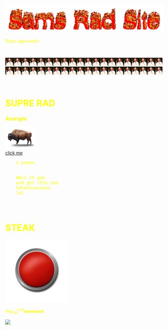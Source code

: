 <html>
  <style>
    body{background-image: url('download (38).jpg');}
    div{background-image: url('images (9).jpg');}
    h1   {color: yellow;}
    h3   {color: yellow;}
    p   {color: yellow;}
    </style>
<body>
  <img src="cooltext395686049788005.gif" class="center">
  <p>Pope approved></p>
  <br>
  <p><img src="560559f39dd7cc18008bd064.jpg" width="25" height="25"><img src="560559f39dd7cc18008bd064.jpg" width="25" height="25"><img src="560559f39dd7cc18008bd064.jpg" width="25" height="25"><img src="560559f39dd7cc18008bd064.jpg" width="25" height="25"><img src="560559f39dd7cc18008bd064.jpg" width="25" height="25"><img src="560559f39dd7cc18008bd064.jpg" width="25" height="25"><img src="560559f39dd7cc18008bd064.jpg" width="25" height="25"><img src="560559f39dd7cc18008bd064.jpg" width="25" height="25"><img src="560559f39dd7cc18008bd064.jpg" width="25" height="25"><img src="560559f39dd7cc18008bd064.jpg" width="25" height="25"><img src="560559f39dd7cc18008bd064.jpg" width="25" height="25"><img src="560559f39dd7cc18008bd064.jpg" width="25" height="25"><img src="560559f39dd7cc18008bd064.jpg" width="25" height="25"><img src="560559f39dd7cc18008bd064.jpg" width="25" height="25"><img src="560559f39dd7cc18008bd064.jpg" width="25" height="25"><img src="560559f39dd7cc18008bd064.jpg" width="25" height="25"><img src="560559f39dd7cc18008bd064.jpg" width="25" height="25"><img src="560559f39dd7cc18008bd064.jpg" width="25" height="25"><img src="560559f39dd7cc18008bd064.jpg" width="25" height="25"><img src="560559f39dd7cc18008bd064.jpg" width="25" height="25"><img src="560559f39dd7cc18008bd064.jpg" width="25" height="25"><img src="560559f39dd7cc18008bd064.jpg" width="25" height="25"><img src="560559f39dd7cc18008bd064.jpg" width="25" height="25"><img src="560559f39dd7cc18008bd064.jpg" width="25" height="25"><img src="560559f39dd7cc18008bd064.jpg" width="25" height="25"><img src="560559f39dd7cc18008bd064.jpg" width="25" height="25"><img src="560559f39dd7cc18008bd064.jpg" width="25" height="25"><img src="560559f39dd7cc18008bd064.jpg" width="25" height="25"><img src="560559f39dd7cc18008bd064.jpg" width="25" height="25"><img src="560559f39dd7cc18008bd064.jpg" width="25" height="25"><img src="560559f39dd7cc18008bd064.jpg" width="25" height="25"><img src="560559f39dd7cc18008bd064.jpg" width="25" height="25"><img src="560559f39dd7cc18008bd064.jpg" width="25" height="25"><img src="560559f39dd7cc18008bd064.jpg" width="25" height="25"><img src="560559f39dd7cc18008bd064.jpg" width="25" height="25"><img src="560559f39dd7cc18008bd064.jpg" width="25" height="25"><img src="560559f39dd7cc18008bd064.jpg" width="25" height="25"><img src="560559f39dd7cc18008bd064.jpg" width="25" height="25"><img src="560559f39dd7cc18008bd064.jpg" width="25" height="25"><img src="560559f39dd7cc18008bd064.jpg" width="25" height="25"><p>
  <br>
<h1>SUPRE RAD</h1>
  <h3>Amiright</h3>
  <img src="bison-transparent-background.png" width="100">
   <br>
  <a href="https://www.youtube.com/watch?v=xjS6Z8kztq8">click me</a>
  <pre style="color:yellow;">
    A poewm
    <br> 
    QWit th gob
    and get rthe nob
    hahahasasasas
    lal
    </pre>
  <br>
  <h1>STEAK</h1>
  <a href="https://samcadman.github.io/download%20(37).jpg">
  <img alt="STEAK" src="61QKhYL+eCL.png" width="200" height="200"></a>
  <br>
  <p>Hey<sub>lol</sub><sup>hah</sup><b>mememe</b></p>
  <img src="gnomed-gnome.gif" width="150">
</body>
</html>
